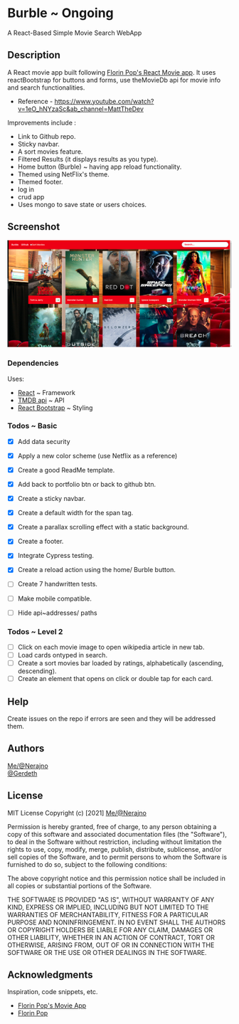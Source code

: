 # Burble ~ Ongoing
A React-Based Simple Movie Search WebApp

## Description
A React movie app built following [Florin Pop's React Movie app](https://youtu.be/sZ0bZGfg_m4).
It uses reactBootstrap for buttons and forms, use theMovieDb api for movie info and search functionalities.
- Reference - https://www.youtube.com/watch?v=1eO_hNYzaSc&ab_channel=MattTheDev

Improvements include :
- Link to Github repo.
- Sticky navbar.
- A sort movies feature.
- Filtered Results (it displays results as you type).
- Home button (Burble) ~ having app reload functionality.
- Themed using NetFlix's theme.
- Themed footer.
- log in 
- crud app 
- Uses mongo to save state or users choices. 


## Screenshot
![Burble Screenshot](https://github.com/Nerajno/Burble/blob/main/src/assets/Burble_Screenshot.png)

### Dependencies
Uses:
- [React](https://reactjs.org/) ~ Framework
- [TMDB api](https://www.themoviedb.org/documentation/api?language=en-US) ~ API
- [React Bootstrap](https://react-bootstrap.github.io/) ~ Styling

### Todos ~ Basic
- [x] Add data security
- [x] Apply a new color scheme (use Netflix as a reference)
- [x] Create a good ReadMe template.
- [x] Add back to portfolio btn or back to github btn.
- [x] Create a sticky navbar.
- [x] Create a default width for the span tag. 
- [x] Create a parallax scrolling effect with a static background.
- [x] Create a footer.
- [x] Integrate Cypress testing.
- [x] Create a reload action using the home/ Burble button.
- [ ] Create 7  handwritten tests.
- [ ] Make mobile compatible.
- [ ] Hide api~addresses/ paths


### Todos ~ Level 2
- [ ] Click on each movie image to open wikipedia article in new tab.
- [ ] Load cards ontyped in search.
- [ ] Create a sort movies bar loaded by ratings, alphabetically (ascending, descending).
- [ ] Create an element that opens on click or double tap for each card.
 
## Help
Create issues on the repo if errors are seen and they will be addressed them.

## Authors
[Me/@Nerajno](https://twitter.com/nerajno)  
[@Gerdeth](https://twitter.com/_I_am_Ge)


## License
MIT License
Copyright (c) [2021] [Me/@Nerajno](https://twitter.com/nerajno)  

Permission is hereby granted, free of charge, to any person obtaining a copy
of this software and associated documentation files (the "Software"), to deal
in the Software without restriction, including without limitation the rights
to use, copy, modify, merge, publish, distribute, sublicense, and/or sell
copies of the Software, and to permit persons to whom the Software is
furnished to do so, subject to the following conditions:

The above copyright notice and this permission notice shall be included in all
copies or substantial portions of the Software.

THE SOFTWARE IS PROVIDED "AS IS", WITHOUT WARRANTY OF ANY KIND, EXPRESS OR
IMPLIED, INCLUDING BUT NOT LIMITED TO THE WARRANTIES OF MERCHANTABILITY,
FITNESS FOR A PARTICULAR PURPOSE AND NONINFRINGEMENT. IN NO EVENT SHALL THE
AUTHORS OR COPYRIGHT HOLDERS BE LIABLE FOR ANY CLAIM, DAMAGES OR OTHER
LIABILITY, WHETHER IN AN ACTION OF CONTRACT, TORT OR OTHERWISE, ARISING FROM,
OUT OF OR IN CONNECTION WITH THE SOFTWARE OR THE USE OR OTHER DEALINGS IN THE
SOFTWARE.

## Acknowledgments
Inspiration, code snippets, etc.
* [Florin Pop's Movie App](https://youtu.be/sZ0bZGfg_m4)
* [Florin Pop](https://twitter.com/florinpop1705)